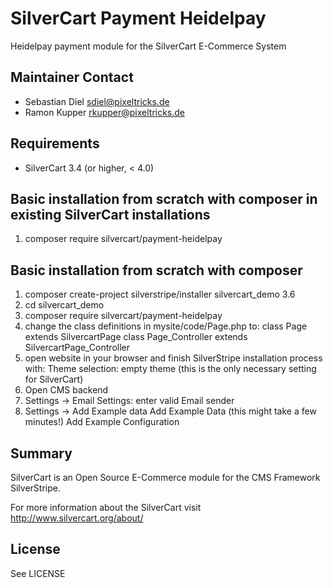 # SilverCart Payment Heidelpay
Heidelpay payment module for the SilverCart E-Commerce System

## Maintainer Contact

* Sebastian Diel <sdiel@pixeltricks.de>
* Ramon Kupper <rkupper@pixeltricks.de>

## Requirements
* SilverCart 3.4 (or higher, < 4.0)

## Basic installation from scratch with composer in existing SilverCart installations
1. composer require silvercart/payment-heidelpay

## Basic installation from scratch with composer
1. composer create-project silverstripe/installer silvercart_demo 3.6
2. cd silvercart_demo 
3. composer require silvercart/payment-heidelpay
4. change the class definitions in mysite/code/Page.php to: 
   class Page extends SilvercartPage 
   class Page_Controller extends SilvercartPage_Controller 
5. open website in your browser and finish SilverStripe installation process with: 
   Theme selection: empty theme (this is the only necessary setting for SilverCart) 
6. Open CMS backend 
7. Settings -> Email Settings: enter valid Email sender 
8. Settings -> Add Example data 
   Add Example Data (this might take a few minutes!) 
   Add Example Configuration

## Summary
SilverCart is an Open Source E-Commerce module for the CMS Framework SilverStripe.

For more information about the SilverCart visit http://www.silvercart.org/about/

## License

See LICENSE
